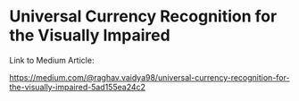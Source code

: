 # Universal Currency Recognition for the Visually Impaired

Link to Medium Article:

https://medium.com/@raghav.vaidya98/universal-currency-recognition-for-the-visually-impaired-5ad155ea24c2

